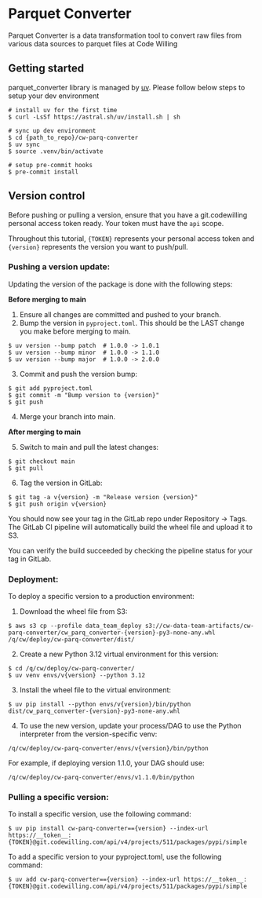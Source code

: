 # Parquet Converter
Parquet Converter is a data transformation tool to convert raw files from various data sources to parquet files at Code Willing


## Getting started

parquet_converter library is managed by [uv](https://docs.astral.sh/uv/). Please follow below steps to setup your dev environment

```
# install uv for the first time
$ curl -LsSf https://astral.sh/uv/install.sh | sh

# sync up dev environment
$ cd {path_to_repo}/cw-parq-converter
$ uv sync
$ source .venv/bin/activate

# setup pre-commit hooks
$ pre-commit install
```

## Version control

Before pushing or pulling a version, ensure that you have a git.codewilling personal access token ready. Your token must have the `api` scope.

Throughout this tutorial, `{TOKEN}` represents your personal access token and `{version}` represents the version you want to push/pull.

### Pushing a version update:

Updating the version of the package is done with the following steps:

**Before merging to main**

1. Ensure all changes are committed and pushed to your branch.
2. Bump the version in `pyproject.toml`. This should be the LAST change you make before merging to main.

```
$ uv version --bump patch  # 1.0.0 -> 1.0.1
$ uv version --bump minor  # 1.0.0 -> 1.1.0
$ uv version --bump major  # 1.0.0 -> 2.0.0
```

3. Commit and push the version bump:

```
$ git add pyproject.toml
$ git commit -m "Bump version to {version}"
$ git push
```

4. Merge your branch into main.

**After merging to main**

5. Switch to main and pull the latest changes:

```
$ git checkout main
$ git pull
```

6. Tag the version in GitLab:

```
$ git tag -a v{version} -m "Release version {version}"
$ git push origin v{version}
```

You should now see your tag in the GitLab repo under Repository -> Tags. The GitLab CI pipeline will automatically build the wheel file and upload it to S3.

You can verify the build succeeded by checking the pipeline status for your tag in GitLab.


### Deployment:

To deploy a specific version to a production environment:

1. Download the wheel file from S3:

```
$ aws s3 cp --profile data_team_deploy s3://cw-data-team-artifacts/cw-parq-converter/cw_parq_converter-{version}-py3-none-any.whl /q/cw/deploy/cw-parq-converter/dist/
```

2. Create a new Python 3.12 virtual environment for this version:

```
$ cd /q/cw/deploy/cw-parq-converter/
$ uv venv envs/v{version} --python 3.12
```

3. Install the wheel file to the virtual environment:

```
$ uv pip install --python envs/v{version}/bin/python dist/cw_parq_converter-{version}-py3-none-any.whl
```

4. To use the new version, update your process/DAG to use the Python interpreter from the version-specific venv:

```
/q/cw/deploy/cw-parq-converter/envs/v{version}/bin/python
```

For example, if deploying version 1.1.0, your DAG should use:
```
/q/cw/deploy/cw-parq-converter/envs/v1.1.0/bin/python
```

### Pulling a specific version:

To install a specific version, use the following command: 
```
$ uv pip install cw-parq-converter=={version} --index-url https://__token__:{TOKEN}@git.codewilling.com/api/v4/projects/511/packages/pypi/simple
```

To add a specific version to your pyproject.toml, use the following command:
```
$ uv add cw-parq-converter=={version} --index-url https://__token__:{TOKEN}@git.codewilling.com/api/v4/projects/511/packages/pypi/simple
```